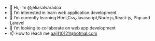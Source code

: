 - 👋 Hi, I’m @jeliasalvaradoa
- 👀 I’m interested in learn web application development
- 🌱 I’m currently learning Html,Css,Javascript,Node.js,React-js, Php and Laravel
- 💞️ I’m looking to collaborate on web app development
- 📫 How to reach me aajj110121@hotmal.com

<!---
jeliasalvaradoa/jeliasalvaradoa is a ✨ special ✨ repository because its `README.md` (this file) appears on your GitHub profile.
You can click the Preview link to take a look at your changes.
--->
